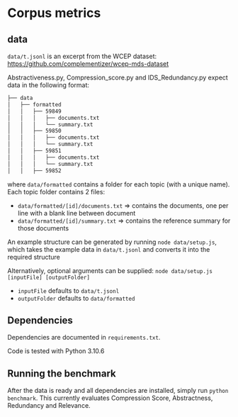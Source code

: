 # Corpus metrics

## data

`data/t.jsonl` is an excerpt from the WCEP dataset: <https://github.com/complementizer/wcep-mds-dataset>

Abstractiveness.py, Compression_score.py and IDS_Redundancy.py expect data in the following format:

```bash
├── data
│   ├── formatted
│   │   ├── 59849
│   │   │   ├── documents.txt
│   │   │   └── summary.txt
│   │   ├── 59850
│   │   │   ├── documents.txt
│   │   │   └── summary.txt
│   │   ├── 59851
│   │   │   ├── documents.txt
│   │   │   └── summary.txt
│   │   ├── 59852
```

where `data/formatted` contains a folder for each topic (with a unique name). Each topic folder contains 2 files:

- `data/formatted/[id]/documents.txt` => contains the documents, one per line with a blank line between document
- `data/formatted/[id]/summary.txt` => contains the reference summary for those documents

An example structure can be generated by running `node data/setup.js`,
which takes the example data in `data/t.jsonl` and converts it into the required structure

Alternatively, optional arguments can be supplied: `node data/setup.js [inputFile] [outputFolder]`

- `inputFile` defaults to `data/t.jsonl`
- `outputFolder` defaults to `data/formatted`

## Dependencies

Dependencies are documented in `requirements.txt`.

Code is tested with Python 3.10.6

## Running the benchmark

After the data is ready and all dependencies are installed, simply run `python benchmark`.
This currently evaluates Compression Score, Abstractness, Redundancy and Relevance.
